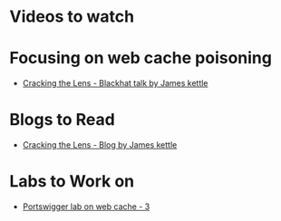 # Videos to watch

# Focusing on web cache poisoning 

- [ Cracking the Lens - Blackhat talk by James kettle ](https://youtu.be/zP4b3pw94s0)

# Blogs to Read

- [ Cracking the Lens - Blog by James kettle](https://portswigger.net/research/cracking-the-lens-targeting-https-hidden-attack-surface)

# Labs to Work on

- [ Portswigger lab on web cache - 3 ](https://portswigger.net/web-security/web-cache-poisoning/exploiting-design-flaws/lab-web-cache-poisoning-with-multiple-headers)
